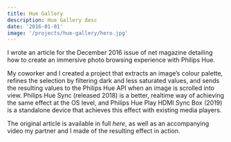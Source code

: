 ```yaml
---
title: Hue Gallery
description: Hue Gallery desc
date: '2016-01-01'
image: '/projects/hue-gallery/hero.jpg'
---
```


I wrote an article for the December 2016 issue of net magazine detailing how to create an immersive photo browsing experience with Philips Hue.

My coworker and I created a project that extracts an image’s colour palette, refines the selection by filtering dark and less saturated values, and sends the resulting values to the Philips Hue API when an image is scrolled into view. Philips Hue Sync (released 2018) is a better, realtime way of achieving the same effect at the OS level, and Philips Hue Play HDMI Sync Box (2019) is a standalone device that achieves this effect with existing media players.

The original article is available in full _here_, as well as an accompanying video my partner and I made of the resulting effect in action.
